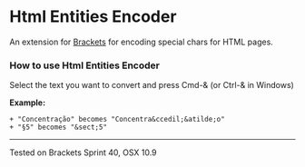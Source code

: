 Html Entities Encoder
======

An extension for [Brackets](https://github.com/adobe/brackets/) for encoding special chars for HTML pages.

### How to use Html Entities Encoder
Select the text you want to convert and press Cmd-& (or Ctrl-& in Windows)

**Example:**

    + "Concentração" becomes "Concentra&ccedil;&atilde;o"
    + "§5" becomes "&sect;5"
    
***
Tested on Brackets Sprint 40, OSX 10.9
